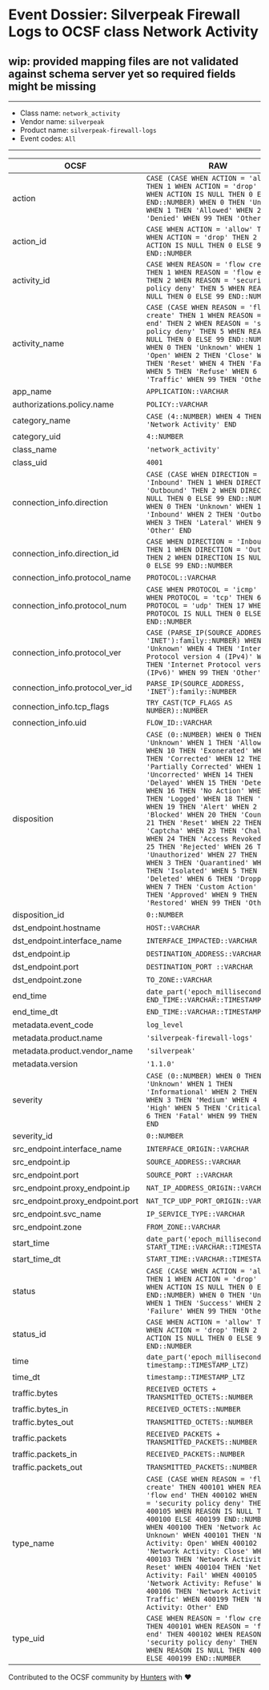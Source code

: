 # Event Dossier: Silverpeak Firewall Logs to OCSF class Network Activity

## wip: provided mapping files are not validated against schema server yet so required fields might be missing
---
* Class name: `network_activity`
* Vendor name: `silverpeak`
* Product name: `silverpeak-firewall-logs`
* Event codes: `All`
---

| OCSF | RAW |
| --- | --- |
| action | ```CASE (CASE WHEN ACTION = 'allow' THEN 1 WHEN ACTION = 'drop' THEN 2 WHEN ACTION IS NULL THEN 0 ELSE 99 END::NUMBER) WHEN 0 THEN 'Unknown' WHEN 1 THEN 'Allowed' WHEN 2 THEN 'Denied' WHEN 99 THEN 'Other' END``` |
| action_id | ```CASE WHEN ACTION = 'allow' THEN 1 WHEN ACTION = 'drop' THEN 2 WHEN ACTION IS NULL THEN 0 ELSE 99 END::NUMBER``` |
| activity_id | ```CASE WHEN REASON = 'flow create' THEN 1 WHEN REASON = 'flow end' THEN 2 WHEN REASON = 'security policy deny' THEN 5 WHEN REASON IS NULL THEN 0 ELSE 99 END::NUMBER``` |
| activity_name | ```CASE (CASE WHEN REASON = 'flow create' THEN 1 WHEN REASON = 'flow end' THEN 2 WHEN REASON = 'security policy deny' THEN 5 WHEN REASON IS NULL THEN 0 ELSE 99 END::NUMBER) WHEN 0 THEN 'Unknown' WHEN 1 THEN 'Open' WHEN 2 THEN 'Close' WHEN 3 THEN 'Reset' WHEN 4 THEN 'Fail' WHEN 5 THEN 'Refuse' WHEN 6 THEN 'Traffic' WHEN 99 THEN 'Other' END``` |
| app_name | ```APPLICATION::VARCHAR``` |
| authorizations.policy.name | ```POLICY::VARCHAR``` |
| category_name | ```CASE (4::NUMBER) WHEN 4 THEN 'Network Activity' END``` |
| category_uid | ```4::NUMBER``` |
| class_name | ```'network_activity'``` |
| class_uid | ```4001``` |
| connection_info.direction | ```CASE (CASE WHEN DIRECTION = 'Inbound' THEN 1 WHEN DIRECTION = 'Outbound' THEN 2 WHEN DIRECTION IS NULL THEN 0 ELSE 99 END::NUMBER) WHEN 0 THEN 'Unknown' WHEN 1 THEN 'Inbound' WHEN 2 THEN 'Outbound' WHEN 3 THEN 'Lateral' WHEN 99 THEN 'Other' END``` |
| connection_info.direction_id | ```CASE WHEN DIRECTION = 'Inbound' THEN 1 WHEN DIRECTION = 'Outbound' THEN 2 WHEN DIRECTION IS NULL THEN 0 ELSE 99 END::NUMBER``` |
| connection_info.protocol_name | ```PROTOCOL::VARCHAR``` |
| connection_info.protocol_num | ```CASE WHEN PROTOCOL = 'icmp' THEN 1 WHEN PROTOCOL = 'tcp' THEN 6 WHEN PROTOCOL = 'udp' THEN 17 WHEN PROTOCOL IS NULL THEN 0 ELSE 99 END::NUMBER``` |
| connection_info.protocol_ver | ```CASE (PARSE_IP(SOURCE_ADDRESS, 'INET'):family::NUMBER) WHEN 0 THEN 'Unknown' WHEN 4 THEN 'Internet Protocol version 4 (IPv4)' WHEN 6 THEN 'Internet Protocol version 6 (IPv6)' WHEN 99 THEN 'Other' END``` |
| connection_info.protocol_ver_id | ```PARSE_IP(SOURCE_ADDRESS, 'INET'):family::NUMBER``` |
| connection_info.tcp_flags | ```TRY_CAST(TCP_FLAGS AS NUMBER)::NUMBER``` |
| connection_info.uid | ```FLOW_ID::VARCHAR``` |
| disposition | ```CASE (0::NUMBER) WHEN 0 THEN 'Unknown' WHEN 1 THEN 'Allowed' WHEN 10 THEN 'Exonerated' WHEN 11 THEN 'Corrected' WHEN 12 THEN 'Partially Corrected' WHEN 13 THEN 'Uncorrected' WHEN 14 THEN 'Delayed' WHEN 15 THEN 'Detected' WHEN 16 THEN 'No Action' WHEN 17 THEN 'Logged' WHEN 18 THEN 'Tagged' WHEN 19 THEN 'Alert' WHEN 2 THEN 'Blocked' WHEN 20 THEN 'Count' WHEN 21 THEN 'Reset' WHEN 22 THEN 'Captcha' WHEN 23 THEN 'Challenge' WHEN 24 THEN 'Access Revoked' WHEN 25 THEN 'Rejected' WHEN 26 THEN 'Unauthorized' WHEN 27 THEN 'Error' WHEN 3 THEN 'Quarantined' WHEN 4 THEN 'Isolated' WHEN 5 THEN 'Deleted' WHEN 6 THEN 'Dropped' WHEN 7 THEN 'Custom Action' WHEN 8 THEN 'Approved' WHEN 9 THEN 'Restored' WHEN 99 THEN 'Other' END``` |
| disposition_id | ```0::NUMBER``` |
| dst_endpoint.hostname | ```HOST::VARCHAR``` |
| dst_endpoint.interface_name | ```INTERFACE_IMPACTED::VARCHAR``` |
| dst_endpoint.ip | ```DESTINATION_ADDRESS::VARCHAR``` |
| dst_endpoint.port | ```DESTINATION_PORT ::VARCHAR``` |
| dst_endpoint.zone | ```TO_ZONE::VARCHAR``` |
| end_time | ```date_part('epoch_milliseconds', END_TIME::VARCHAR::TIMESTAMP_LTZ)``` |
| end_time_dt | ```END_TIME::VARCHAR::TIMESTAMP_LTZ``` |
| metadata.event_code | ```log_level``` |
| metadata.product.name | ```'silverpeak-firewall-logs'``` |
| metadata.product.vendor_name | ```'silverpeak'``` |
| metadata.version | ```'1.1.0'``` |
| severity | ```CASE (0::NUMBER) WHEN 0 THEN 'Unknown' WHEN 1 THEN 'Informational' WHEN 2 THEN 'Low' WHEN 3 THEN 'Medium' WHEN 4 THEN 'High' WHEN 5 THEN 'Critical' WHEN 6 THEN 'Fatal' WHEN 99 THEN 'Other' END``` |
| severity_id | ```0::NUMBER``` |
| src_endpoint.interface_name | ```INTERFACE_ORIGIN::VARCHAR``` |
| src_endpoint.ip | ```SOURCE_ADDRESS::VARCHAR``` |
| src_endpoint.port | ```SOURCE_PORT ::VARCHAR``` |
| src_endpoint.proxy_endpoint.ip | ```NAT_IP_ADDRESS_ORIGIN::VARCHAR``` |
| src_endpoint.proxy_endpoint.port | ```NAT_TCP_UDP_PORT_ORIGIN::VARCHAR``` |
| src_endpoint.svc_name | ```IP_SERVICE_TYPE::VARCHAR``` |
| src_endpoint.zone | ```FROM_ZONE::VARCHAR``` |
| start_time | ```date_part('epoch_milliseconds', START_TIME::VARCHAR::TIMESTAMP_LTZ)``` |
| start_time_dt | ```START_TIME::VARCHAR::TIMESTAMP_LTZ``` |
| status | ```CASE (CASE WHEN ACTION = 'allow' THEN 1 WHEN ACTION = 'drop' THEN 2 WHEN ACTION IS NULL THEN 0 ELSE 99 END::NUMBER) WHEN 0 THEN 'Unknown' WHEN 1 THEN 'Success' WHEN 2 THEN 'Failure' WHEN 99 THEN 'Other' END``` |
| status_id | ```CASE WHEN ACTION = 'allow' THEN 1 WHEN ACTION = 'drop' THEN 2 WHEN ACTION IS NULL THEN 0 ELSE 99 END::NUMBER``` |
| time | ```date_part('epoch_milliseconds', timestamp::TIMESTAMP_LTZ)``` |
| time_dt | ```timestamp::TIMESTAMP_LTZ``` |
| traffic.bytes | ```RECEIVED_OCTETS + TRANSMITTED_OCTETS::NUMBER``` |
| traffic.bytes_in | ```RECEIVED_OCTETS::NUMBER``` |
| traffic.bytes_out | ```TRANSMITTED_OCTETS::NUMBER``` |
| traffic.packets | ```RECEIVED_PACKETS + TRANSMITTED_PACKETS::NUMBER``` |
| traffic.packets_in | ```RECEIVED_PACKETS::NUMBER``` |
| traffic.packets_out | ```TRANSMITTED_PACKETS::NUMBER``` |
| type_name | ```CASE (CASE WHEN REASON = 'flow create' THEN 400101 WHEN REASON = 'flow end' THEN 400102 WHEN REASON = 'security policy deny' THEN 400105 WHEN REASON IS NULL THEN 400100 ELSE 400199 END::NUMBER) WHEN 400100 THEN 'Network Activity: Unknown' WHEN 400101 THEN 'Network Activity: Open' WHEN 400102 THEN 'Network Activity: Close' WHEN 400103 THEN 'Network Activity: Reset' WHEN 400104 THEN 'Network Activity: Fail' WHEN 400105 THEN 'Network Activity: Refuse' WHEN 400106 THEN 'Network Activity: Traffic' WHEN 400199 THEN 'Network Activity: Other' END``` |
| type_uid | ```CASE WHEN REASON = 'flow create' THEN 400101 WHEN REASON = 'flow end' THEN 400102 WHEN REASON = 'security policy deny' THEN 400105 WHEN REASON IS NULL THEN 400100 ELSE 400199 END::NUMBER``` |

Contributed to the OCSF community by [Hunters](https://www.hunters.security/) with ❤
